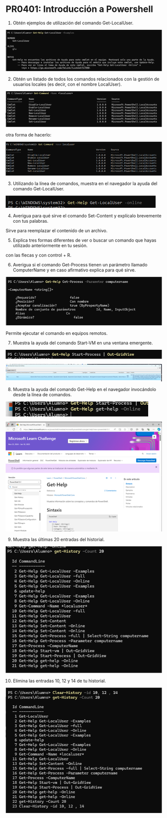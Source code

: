 # PR0401: Introducción a Powershell

1. Obtén ejemplos de utilización del comando Get-LocalUser.

![alt text](image.png)

2. Obtén un listado de todos los comandos relacionados con la gestión de usuarios locales (es decir, con el nombre LocalUser).

![alt text](image-1.png)

otra forma de hacerlo:

![alt text](image-10.png)

3. Utilizando la línea de comandos, muestra en el navegador la ayuda del comando Get-LocalUser.

![alt text](image-11.png)

4. Averigua para qué sirve el comando Set-Content y explícalo brevemente con tus palabras.

Sirve para reemplazar el contenido de un archivo. 

5. Explica tres formas diferentes de ver o buscar un comando que hayas utilizado anteriormente en tu sesión.

con las flecas y con control + R.

6. Averigua si el comando Get-Process tienen un parámetro llamado ComputerName y en caso afirmativo explica para qué sirve.

![alt text](image-3.png)

Permite ejecutar el comando en equipos remotos.

7. Muestra la ayuda del comando Start-VM en una ventana emergente.

![alt text](image-5.png)

![alt text](image-4.png)

8. Muestra la ayuda del comando Get-Help en el navegador invocándolo desde la línea de comandos.

![alt text](image-6.png)

![alt text](image-7.png)

9.  Muestra las últimas 20 entradas del historial.

![alt text](image-8.png)

10. Elimina las entradas 10, 12 y 14 de tu historial.

![alt text](image-9.png)